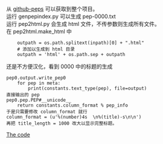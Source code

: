 从 [github-peps](https://github.com/python/peps) 可以获取到整个项目。  
运行 genpepindex.py 可以生成 pep-0000.txt  
运行 pep2html.py 会生成 html 文件，不传参数则生成所有文件。  
在 pep2html.make_html 中
```
    outpath = os.path.splitext(inpath)[0] + ".html"
    # 添加以生成到 html 目录
    outpath = 'html' + os.path.sep + outpath
```

还是不方便汉化，看到 0000 中的标题的生成
```
pep0.output.write_pep0
    for pep in meta:
        print(constants.text_type(pep), file=output)
直接输出的 pep 
pep0.pep.PEP#__unicode__
    return constants.column_format % pep_info
于是只需要修改 column_format 就行
column_format = (u'%(number)4s  \n%(title)-s\n\n')
再把 title_length = 1000 改大以显示完整标题。
```

[The code](https://github.com/pingfangx/peps/commit/f4f21d83edb3fe2fb6ed19b8c4adafa26a52eb1c)